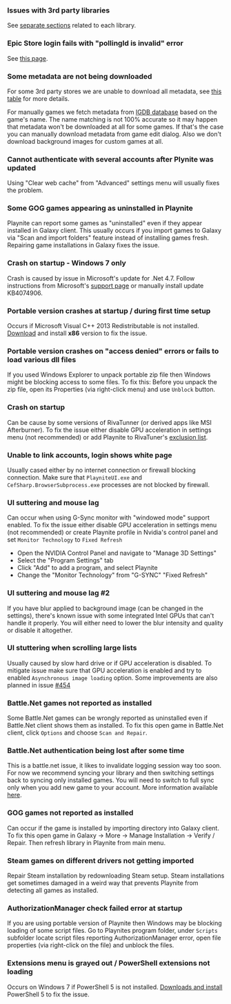 ### Issues with 3rd party libraries

See [separate sections](https://github.com/JosefNemec/Playnite/wiki#3rd-party-libraries) related to each library.

### Epic Store login fails with "pollingId is invalid" error

See [this page](https://github.com/JosefNemec/Playnite/wiki/Account-sync-troubleshooting#epic-store).

### Some metadata are not being downloaded

For some 3rd party stores we are unable to download all metadata, see [this table](https://github.com/JosefNemec/Playnite/wiki/Feature-table-based-on-library-provider) for more details.

For manually games we fetch metadata from [IGDB database](https://www.igdb.com) based on the game's name. The name matching is not 100% accurate so it may happen that metadata won't be downloaded at all for some games. If that's the case you can manually download metadata from game edit dialog. Also we don't download background images for custom games at all.

### Cannot authenticate with several accounts after Plynite was updated

Using "Clear web cache" from "Advanced" settings menu will usually fixes the problem.

### Some GOG games appearing as uninstalled in Playnite

Playnite can report some games as "uninstalled" even if they appear installed in Galaxy client. This usually occurs if you import games to Galaxy via "Scan and import folders" feature instead of installing games fresh. Repairing game installations in Galaxy fixes the issue.

### Crash on startup - Windows 7 only

Crash is caused by issue in Microsoft's update for .Net 4.7. Follow instructions from Microsoft's [support page](https://support.microsoft.com/en-us/help/4074906/typeinitializationexception-or-fileformatexception-error-in-wpf-apps-t) or manually install update KB4074906.

### Portable version crashes at startup / during first time setup

Occurs if Microsoft Visual C++ 2013 Redistributable is not installed. [Download](https://www.microsoft.com/en-us/download/details.aspx?id=40784) and install **x86** version to fix the issue.

### Portable version crashes on "access denied" errors or fails to load various dll files

If you used Windows Explorer to unpack portable zip file then Windows might be blocking access to some files. To fix this: Before you unpack the zip file, open its Properties (via right-click menu) and use `Unblock` button.

### Crash on startup

Can be cause by some versions of RivaTunner (or derived apps like MSI Afterburner). To fix the issue either disable GPU acceleration in settings menu (not recommended) or add Playnite to RivaTuner's [exclusion list](https://forums.guru3d.com/threads/excluding-my-application-by-default-rivatuner-causes-latent-crashes.412456/).

### Unable to link accounts, login shows white page

Usually cased either by no internet connection or firewall blocking connection. Make sure that `PlayniteUI.exe` and `CefSharp.BrowserSubprocess.exe` processes are not blocked by firewall.

### UI suttering and mouse lag

Can occur when using G-Sync monitor with "windowed mode" support enabled. To fix the issue either disable GPU acceleration in settings menu (not recommended) or create Playnite profile in Nvidia's control panel and set `Monitor Technology` to `Fixed Refresh`

* Open the NVIDIA Control Panel and navigate to "Manage 3D Settings"
* Select the "Program Settings" tab
* Click "Add" to add a program, and select Playnite
* Change the "Monitor Technology" from "G-SYNC"  "Fixed Refresh"

### UI suttering and mouse lag #2

If you have blur applied to background image (can be changed in the settings), there's known issue with some integrated Intel GPUs that can't handle it properly. You will either need to lower the blur intensity and quality or disable it altogether.

### UI stuttering when scrolling large lists

Usually caused by slow hard drive or if GPU acceleration is disabled. To mitigate issue make sure that GPU acceleration is enabled and try to enabled `Asynchronous image loading` option. Some improvements are also planned in issue [#454](https://github.com/JosefNemec/Playnite/issues/454)

### Battle.Net games not reported as installed

Some Battle.Net games can be wrongly reported as uninstalled even if Battle.Net client shows them as installed. To fix this open game in Battle.Net client, click `Options` and choose `Scan and Repair`.

### Battle.Net authentication being lost after some time
This is a battle.net issue, it likes to invalidate logging session way too soon. For now we recommend syncing your library and then switching settings back to syncing only installed games. You will need to switch to full sync only when you add new game to your account. More information available [here](https://github.com/JosefNemec/Playnite/issues/234).

### GOG games not reported as installed

Can occur if the game is installed by importing directory into Galaxy client. To fix this open game in Galaxy -> More -> Manage Installation -> Verify / Repair. Then refresh library in Playnite from main menu.

### Steam games on different drivers not getting imported

Repair Steam installation by redownloading Steam setup. Steam installations get sometimes damaged in a weird way that prevents Playnite from detecting all games as installed.

### AuthorizationManager check failed error at startup

If you are using portable version of Playnite then Windows may be blocking loading of some script files. Go to Playnites program folder, under `Scripts` subfolder locate script files reporting AuthorizationManager error, open file properties (via right-click on the file) and unblock the files.

### Extensions menu is grayed out / PowerShell extensions not loading

Occurs on Windows 7 if PowerShell 5 is not installed. [Downloads and install](https://www.microsoft.com/en-us/download/details.aspx?id=54616) PowerShell 5 to fix the issue.